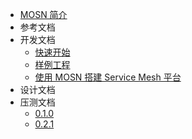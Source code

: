 - [MOSN 简介](Home.md)
- 参考文档
- 开发文档
  - [快速开始](docs/quickstart/Setup.md)
  - [样例工程](docs/quickstart/RunSamples.md)
  - [使用 MOSN 搭建 Service Mesh 平台](docs/quickstart/RunWithSOFAMesh.md)
- 设计文档
- 压测文档
  - [0.1.0](docs/reference/PerformanceReport010.md)
  - [0.2.1](docs/reference/PerformanceReport021.md)